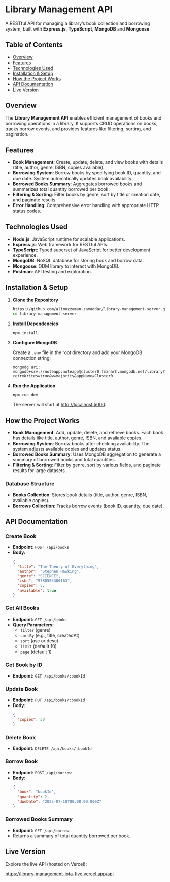 
# Library Management API

A RESTful API for managing a library’s book collection and borrowing system, built with **Express.js**, **TypeScript**, **MongoDB** and **Mongoose**.


## Table of Contents

- [Overview](#overview)
- [Features](#features)
- [Technologies Used](#technologies-used)
- [Installation & Setup](#installation--setup)
- [How the Project Works](#how-the-project-works)
- [API Documentation](#api-documentation)
- [Live Version](#live-version)




## Overview

The **Library Management API** enables efficient management of books and borrowing operations in a library. It supports CRUD operations on books, tracks borrow events, and provides features like filtering, sorting, and pagination.



## Features

- **Book Management**: Create, update, delete, and view books with details (title, author, genre, ISBN, copies available).
- **Borrowing System**: Borrow books by specifying book ID, quantity, and due date. System automatically updates book availability.
- **Borrowed Books Summary**: Aggregates borrowed books and summarizes total quantity borrowed per book.
- **Filtering & Sorting**: Filter books by genre, sort by title or creation date, and paginate results.
- **Error Handling**: Comprehensive error handling with appropriate HTTP status codes.


## Technologies Used

- **Node.js**: JavaScript runtime for scalable applications.
- **Express.js**: Web framework for RESTful APIs.
- **TypeScript**: Typed superset of JavaScript for better development experience.
- **MongoDB**: NoSQL database for storing book and borrow data.
- **Mongoose**: ODM library to interact with MongoDB.
- **Postman**: API testing and exploration.



## Installation & Setup

1. **Clone the Repository**
   ```bash
   https://github.com/alimuzzaman-zamaddar/library-management-server.git
   cd library-management-server
   ```

2. **Install Dependencies**
   ```bash
   npm install
   ```

3. **Configure MongoDB**

   Create a `.env` file in the root directory and add your MongoDB connection string:
   ```
   mongodg uri: mongodb+srv://noteapp:noteapp@cluster0.fmznhrh.mongodb.net/library?retryWrites=true&w=majority&appName=Cluster0
   ```

4. **Run the Application**
   ```bash
   npm run dev
   ```
   The server will start at [http://localhost:5000](http://localhost:5000).



## How the Project Works

- **Book Management**: Add, update, delete, and retrieve books. Each book has details like title, author, genre, ISBN, and available copies.
- **Borrowing System**: Borrow books after checking availability. The system adjusts available copies and updates status.
- **Borrowed Books Summary**: Uses MongoDB aggregation to generate a summary of borrowed books and total quantities.
- **Filtering & Sorting**: Filter by genre, sort by various fields, and paginate results for large datasets.

### Database Structure

- **Books Collection**: Stores book details (title, author, genre, ISBN, available copies).
- **Borrows Collection**: Tracks borrow events (book ID, quantity, due date).



## API Documentation

### Create Book

- **Endpoint:** `POST /api/books`
- **Body:**
  ```json
  {
    "title": "The Theory of Everything",
    "author": "Stephen Hawking",
    "genre": "SCIENCE",
    "isbn": "9780553380163",
    "copies": 5,
    "available": true
  }


### Get All Books

- **Endpoint:** `GET /api/books`
- **Query Parameters:**
  - `filter` (genre)
  - `sortBy` (e.g., title, createdAt)
  - `sort` (asc or desc)
  - `limit` (default 10)
  - `page` (default 1)

### Get Book by ID

- **Endpoint:** `GET /api/books/:bookId`

### Update Book

- **Endpoint:** `PUT /api/books/:bookId`
- **Body:**
  ```json
  {
    "copies": 50
  }


### Delete Book

- **Endpoint:** `DELETE /api/books/:bookId`

### Borrow Book

- **Endpoint:** `POST /api/borrow`
- **Body:**
  ```json
  {
    "book": "bookId",
    "quantity": 2,
    "dueDate": "2025-07-18T00:00:00.000Z"
  }


### Borrowed Books Summary

- **Endpoint:** `GET /api/borrow`
- Returns a summary of total quantity borrowed per book.



## Live Version

Explore the live API (hosted on Vercel):

https://library-management-iota-five.vercel.app/api







